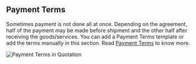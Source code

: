 ## Payment Terms

Sometimes payment is not done all at once. Depending on the agreement, half of the payment may be made before shipment and the other half after receiving the goods/services. You can add a Payment Terms template or add the terms manually in this section. Read [Payment Terms](https://docs.erpnext.com/docs/v13/user/manual/en/accounts/payment-terms) to know more.

![Payment Terms in Quotation](https://docs.erpnext.com/files/quotation-payment-terms.png)
